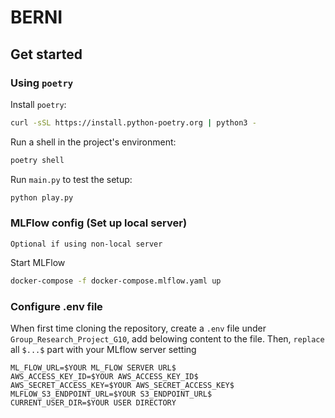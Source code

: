 # BERNI

## Get started

### Using ``poetry`` 

Install `poetry`:
```bash
curl -sSL https://install.python-poetry.org | python3 -
```

Run a shell in the project's environment:
```bash
poetry shell
```

Run `main.py` to test the setup:
```bash
python play.py
```

### MLFlow config (Set up local server)
``Optional if using non-local server``

Start MLFlow
```bash
docker-compose -f docker-compose.mlflow.yaml up
```

### Configure .env file
When first time cloning the repository, create a ``.env`` file under ``Group_Research_Project_G10``, add belowing content to the file. Then,
``replace`` all ``$...$`` part with your MLflow server setting
```
ML_FLOW_URL=$YOUR ML_FLOW SERVER URL$
AWS_ACCESS_KEY_ID=$YOUR AWS_ACCESS_KEY_ID$
AWS_SECRET_ACCESS_KEY=$YOUR AWS_SECRET_ACCESS_KEY$
MLFLOW_S3_ENDPOINT_URL=$YOUR S3_ENDPOINT_URL$
CURRENT_USER_DIR=$YOUR USER DIRECTORY
```
